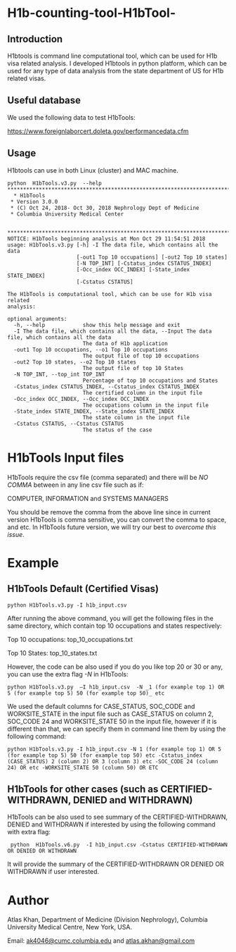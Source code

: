 # H1b-counting-tool-H1bTool-

## Introduction

H1btools is command line computational tool, which can be used for H1b visa related analysis. I developed H1btools in python platform, which can be used for any type of data analysis from the state department of US for H1b related visas.

## Useful database

We used the following data to test H1bTools: 

https://www.foreignlaborcert.doleta.gov/performancedata.cfm

## Usage

H1btools can use in both Linux (cluster) and MAC machine. 

    python  H1bTools.v3.py  --help
    ************************************************************************* 
      * H1bTools 
     * Version 3.0.0 
     * (C) Oct 24, 2018- Oct 30, 2018 Nephrology Dept of Medicine 
     * Columbia University Medical Center 

     *************************************************************************
    NOTICE: H1bTools beginning analysis at Mon Oct 29 11:54:51 2018
    usage: H1bTools.v3.py [-h] -I The data file, which contains all the data
                          [-out1 Top 10 occupations] [-out2 Top 10 states]
                          [-N TOP_INT] [-Cstatus_index CSTATUS_INDEX]
                          [-Occ_index OCC_INDEX] [-State_index STATE_INDEX]
                          [-Cstatus CSTATUS]

    The H1bTools is computational tool, which can be use for H1b visa related
    analysis:

    optional arguments:
      -h, --help            show this help message and exit
      -I The data file, which contains all the data, --Input The data file, which contains all the data
                            The data of H1b application
      -out1 Top 10 occupations, --o1 Top 10 occupations
                            The output file of top 10 occupations
      -out2 Top 10 states, --o2 Top 10 states
                            The output file of top 10 States
      -N TOP_INT, --top_int TOP_INT
                            Percentage of top 10 occupations and States
      -Cstatus_index CSTATUS_INDEX, --Cstatus_index CSTATUS_INDEX
                            The certified column in the input file
      -Occ_index OCC_INDEX, --Occ_index OCC_INDEX
                            The occupations column in the input file
      -State_index STATE_INDEX, --State_index STATE_INDEX
                            The state column in the input file
      -Cstatus CSTATUS, --Cstatus CSTATUS
                            The status of the case
                        

# H1bTools Input files

H1bTools require the csv file (comma separated) and there will be _NO COMMA_ between in any line csv file such as if:

COMPUTER, INFORMATION and SYSTEMS MANAGERS

You should be remove the comma from the above line since in current version H1bTools is comma sensitive, you can convert the comma to space, and etc. In H1bTools future version, we will try our best to _overcome this issue_. 


# Example

## H1bTools Default (Certified Visas)

    python H1bTools.v3.py -I h1b_input.csv

After running the above command, you will get the following files in the same directory, which contain top 10 occupations and states respectively:


Top 10 occupations: top_10_occupations.txt 

Top 10 States: top_10_states.txt


However, the code can be also used if you do you like top 20 or 30 or any, you can use the extra flag _-N_ in H1bTools:


    python H1bTools.v3.py  –I h1b_input.csv  -N _1 (for example top 1) OR 5 (for example top 5) 50 (for example top 50)_ etc


We used the default columns for CASE_STATUS, SOC_CODE and WORKSITE_STATE in the input file such as CASE_STATUS on column 2, SOC_CODE 24 and WORKSITE_STATE 50 in the input file, however if it is different than that, we can specify them in command line them by using the following command:

    python H1bTools.v3.py -I h1b_input.csv -N 1 (for example top 1) OR 5 (for example top 5) 50 (for example top 50) etc -Cstatus_index (CASE_STATUS) 2 (column 2) OR 3 (column 3) etc -SOC_CODE 24 (column 24) OR etc -WORKSITE_STATE 50 (column 50) OR ETC

## H1bTools for other cases (such as CERTIFIED-WITHDRAWN, DENIED and WITHDRAWN)

H1bTools can be also used to see summary of the CERTIFIED-WITHDRAWN, DENIED and WITHDRAWN if interested by using the following command with extra flag:

     python  H1bTools.v6.py  -I h1b_input.csv -Cstatus CERTIFIED-WITHDRAWN OR DENIED OR WITHDRAWN
 
 It will provide the summary of the CERTIFIED-WITHDRAWN OR DENIED OR WITHDRAWN if user interested.

# Author

Atlas Khan, Department of Medicine (Division Nephrology), Columbia University Medical Centre, New York, USA.

Email: ak4046@cumc.columbia.edu and atlas.akhan@gmail.com

